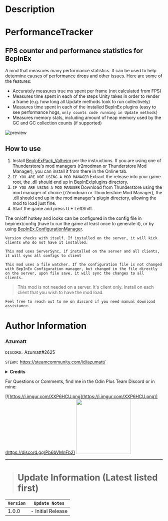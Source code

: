 # Description

# PerformanceTracker


## FPS counter and performance statistics for BepInEx

A mod that measures many performance statistics. It can be used to help determine causes of performance drops and other issues. Here are some of the features:
- Accurately measures true ms spent per frame (not calculated from FPS)
- Measures time spent in each of the steps Unity takes in order to render a frame (e.g. how long all Update methods took to run collectively)
- Measures time spent in each of the installed BepInEx plugins (easy to see performance hogs, `only counts code running in Update methods`)
- Measures memory stats, including amount of heap memory used by the GC and GC collection counts (if supported)

![preview](https://i.imgur.com/huFsbHy.png)

## How to use
1. Install [BepInExPack_Valheim](https://valheim.thunderstore.io/package/denikson/BepInExPack_Valheim/) per the instructions. If you are using one of Thunderstore's mod managers (r2modman or Thunderstore Mod Manager), you can install it from there in the Online tab.
2. `IF YOU ARE NOT USING A MOD MANAGER` Extract the release into your game root, the .dll should end up in BepInEx\plugins directory.
3. `IF YOU ARE USING A MOD MANAGER` Download from Thunderstore using the mod manager of choice (r2modman or Thunderstore Mod Manager), the .dll should end up in the mod manager's plugin directory, allowing the mod to load just fine.
3. Start the game and press U + LeftShift.

The on/off hotkey and looks can be configured in the config file in bepinex\config (have to run the game at least once to generate it), or by using [BepInEx.ConfigurationManager](https://valheim.thunderstore.io/package/Azumatt/Official_BepInEx_ConfigurationManager/).


`Version checks with itself. If installed on the server, it will kick clients who do not have it installed.`

`This mod uses ServerSync, if installed on the server and all clients, it will sync all configs to client`

`This mod uses a file watcher. If the configuration file is not changed with BepInEx Configuration manager, but changed in the file directly on the server, upon file save, it will sync the changes to all clients.`

> This mod is not needed on a server. It's client only. Install on each client that you wish to have the mod load.



`Feel free to reach out to me on discord if you need manual download assistance.`


# Author Information

### Azumatt

`DISCORD:` Azumatt#2625

`STEAM:` https://steamcommunity.com/id/azumatt/

<details><summary><b>Credits</b></summary>

Thank you to the following people for their contributions to this mod. Their code is included in this mod and is primarily what this mod is based off of:

[ManlyMarco](https://github.com/ManlyMarco)

[Kein](https://github.com/Kein)

[VictorienXP](https://github.com/VictorienXP)




</details>

For Questions or Comments, find me in the Odin Plus Team Discord or in mine:

[![https://i.imgur.com/XXP6HCU.png](https://i.imgur.com/XXP6HCU.png)](https://discord.gg/Pb6bVMnFb2)
<a href="https://discord.gg/pdHgy6Bsng"><img src="https://i.imgur.com/Xlcbmm9.png" href="https://discord.gg/pdHgy6Bsng" width="175" height="175"></a>
***

> # Update Information (Latest listed first)

| `Version` | `Update Notes`    |
|-----------|-------------------|
| 1.0.0     | - Initial Release |
